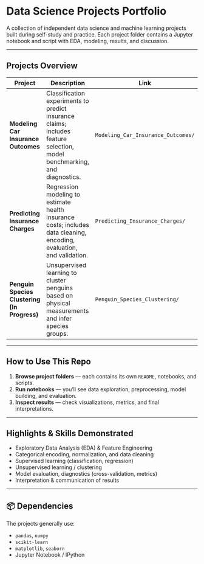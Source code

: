 # Data Science Projects Portfolio  

A collection of independent data science and machine learning projects built during self-study and practice. Each project folder contains a Jupyter notebook and script with EDA, modeling, results, and discussion.

---

## Projects Overview

| Project | Description | Link |
|---|-------------|------|
| **Modeling Car Insurance Outcomes** | Classification experiments to predict insurance claims; includes feature selection, model benchmarking, and diagnostics. | `Modeling_Car_Insurance_Outcomes/` |
| **Predicting Insurance Charges** | Regression modeling to estimate health insurance costs; includes data cleaning, encoding, evaluation, and validation. | `Predicting_Insurance_Charges/` |
| **Penguin Species Clustering (In Progress)** | Unsupervised learning to cluster penguins based on physical measurements and infer species groups. | `Penguin_Species_Clustering/` |

---

## How to Use This Repo

1. **Browse project folders** — each contains its own `README`, notebooks, and scripts.  
2. **Run notebooks** — you’ll see data exploration, preprocessing, model building, and evaluation.  
3. **Inspect results** — check visualizations, metrics, and final interpretations.  

---

## Highlights & Skills Demonstrated

- Exploratory Data Analysis (EDA) & Feature Engineering  
- Categorical encoding, normalization, and data cleaning  
- Supervised learning (classification, regression)  
- Unsupervised learning / clustering  
- Model evaluation, diagnostics (cross-validation, metrics)  
- Interpretation & communication of results  

---

## 📦 Dependencies

The projects generally use:

- `pandas`, `numpy`  
- `scikit-learn`  
- `matplotlib`, `seaborn`  
- Jupyter Notebook / IPython  
